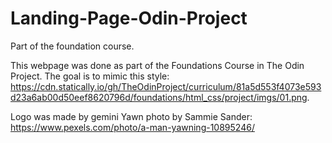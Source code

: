 # Landing-Page-Odin-Project
Part of the foundation course.

This webpage was done as part of the Foundations Course in The Odin Project.
The goal is to mimic this style: https://cdn.statically.io/gh/TheOdinProject/curriculum/81a5d553f4073e593d23a6ab00d50eef8620796d/foundations/html_css/project/imgs/01.png.

Logo was made by gemini
Yawn photo by Sammie Sander: https://www.pexels.com/photo/a-man-yawning-10895246/
